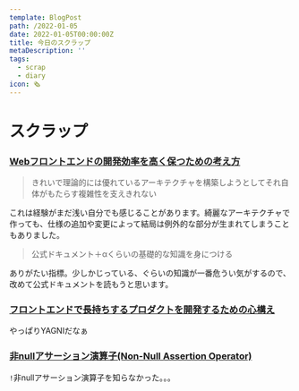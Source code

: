 ```yaml
---
template: BlogPost
path: /2022-01-05
date: 2022-01-05T00:00:00Z
title: 今日のスクラップ
metaDescription: ''
tags:
  - scrap
  - diary
icon: 🗞
---
```


# スクラップ

### [Webフロントエンドの開発効率を高く保つための考え方](https://zenn.dev/adwd/articles/e173f75c512e10)

>きれいで理論的には優れているアーキテクチャを構築しようとしてそれ自体がもたらす複雑性を支えきれない

これは経験がまだ浅い自分でも感じることがあります。綺麗なアーキテクチャで作っても、仕様の追加や変更によって結局は例外的な部分が生まれてしまうこともありました。


>公式ドキュメント＋αくらいの基礎的な知識を身につける

ありがたい指標。少しかじっている、ぐらいの知識が一番危うい気がするので、改めて公式ドキュメントを読もうと思います。

### [フロントエンドで長持ちするプロダクトを開発するための心構え](https://zenn.dev/okunokentaro/articles/01fs3mqbcsdr77khmnm7k8crz8)

やっぱりYAGNIだなぁ

### [非nullアサーション演算子(Non-Null Assertion Operator)](https://typescript-jp.gitbook.io/deep-dive/intro/strictnullchecks#nullasshonnon-null-assertion-operator)

`!`非nullアサーション演算子を知らなかった。。。
